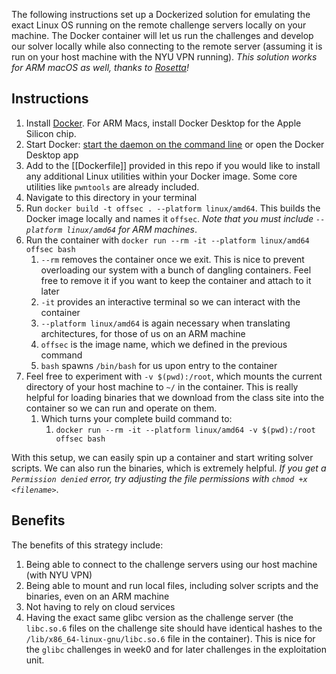 The following instructions set up a Dockerized solution for emulating the exact Linux OS running on the remote challenge servers locally on your machine. The Docker container will let us run the challenges and develop our solver locally while also connecting to the remote server (assuming it is run on your host machine with the NYU VPN running). _This solution works for ARM macOS as well, thanks to [Rosetta](https://en.wikipedia.org/wiki/Rosetta_(software))!_

## Instructions

1. Install [Docker](https://docs.docker.com/get-started/get-docker/). For ARM Macs, install Docker Desktop for the Apple Silicon chip.
2. Start Docker: [start the daemon on the command line](https://docs.docker.com/engine/daemon/start/) or open the Docker Desktop app
3. Add to the [[Dockerfile]] provided in this repo if you would like to install any additional Linux utilities within your Docker image. Some core utilities like `pwntools` are already included.
4. Navigate to this directory in your terminal
5. Run `docker build -t offsec . --platform linux/amd64`. This builds the Docker image locally and names it `offsec`. _Note that you must include `--platform linux/amd64` for ARM machines_.
6. Run the container with `docker run --rm -it --platform linux/amd64 offsec bash`
	1. `--rm` removes the container once we exit. This is nice to prevent overloading our system with a bunch of dangling containers. Feel free to remove it if you want to keep the container and attach to it later
	2. `-it` provides an interactive terminal so we can interact with the container
	3. `--platform linux/amd64` is again necessary when translating architectures, for those of us on an ARM machine
	4. `offsec` is the image name, which we defined in the previous command
	5. `bash` spawns `/bin/bash` for us upon entry to the container
7. Feel free to experiment with `-v $(pwd):/root`, which mounts the current directory of your host machine to `~/` in the container. This is really helpful for loading binaries that we download from the class site into the container so we can run and operate on them.
	1. Which turns your  complete build command to:
		1. `docker run --rm -it --platform linux/amd64 -v $(pwd):/root offsec bash`

With this setup, we can easily spin up a container and start writing solver scripts. We can also run the binaries, which is extremely helpful. _If you get a `Permission denied` error, try adjusting the file permissions with `chmod +x <filename>`_.

## Benefits

The benefits of this strategy include:
1. Being able to connect to the challenge servers using our host machine (with NYU VPN)
2. Being able to mount and run local files, including solver scripts and the binaries, even on an ARM machine
3. Not having to rely on cloud services
4. Having the exact same glibc version as the challenge server (the `libc.so.6` files on the challenge site should have identical hashes to the `/lib/x86_64-linux-gnu/libc.so.6` file in the container). This is nice for the `glibc` challenges in week0 and for later challenges in the exploitation unit.